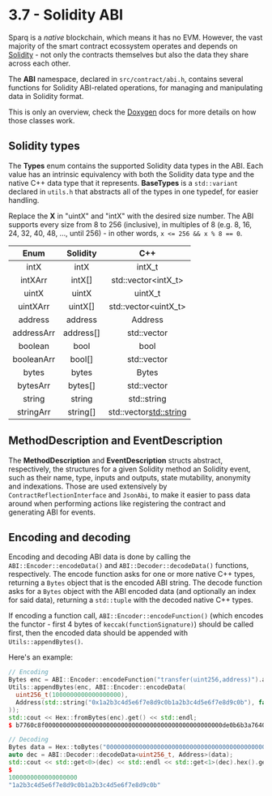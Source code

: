 # 3.7 - Solidity ABI

Sparq is a *native* blockchain, which means it has no EVM. However, the vast majority of the smart contract ecossystem operates and depends on [Solidity](https://docs.soliditylang.org/en/latest) - not only the contracts themselves but also the data they share across each other.

The **ABI** namespace, declared in `src/contract/abi.h`, contains several functions for Solidity ABI-related operations, for managing and manipulating data in Solidity format.

This is only an overview, check the [Doxygen](https://doxygen.nl) docs for more details on how those classes work.

## Solidity types

The **Types** enum contains the supported Solidity data types in the ABI. Each value has an intrinsic equivalency with both the Solidity data type and the native C++ data type that it represents. **BaseTypes** is a `std::variant` declared in `utils.h` that abstracts all of the types in one typedef, for easier handling.

Replace the **X** in "uintX" and "intX" with the desired size number. The ABI supports every size from 8 to 256 (inclusive), in multiples of 8 (e.g. 8, 16, 24, 32, 40, 48, ..., until 256) - in other words, `x <= 256 && x % 8 == 0`.

| Enum        | Solidity  | C++                      |
|:-----------:|:---------:|:------------------------:|
| intX        | intX      | intX_t                   |
| intXArr     | intX[]    | std::vector<intX_t>      |
| uintX       | uintX     | uintX_t                  |
| uintXArr    | uintX[]   | std::vector<uintX_t>     |
| address     | address   | Address                  |
| addressArr  | address[] | std::vector<Address>     |
| boolean     | bool      | bool                     |
| booleanArr  | bool[]    | std::vector<bool>        |
| bytes       | bytes     | Bytes                    |
| bytesArr    | bytes[]   | std::vector<Bytes>       |
| string      | string    | std::string              |
| stringArr   | string[]  | std::vector<std::string> |

## MethodDescription and EventDescription

The **MethodDescription** and **EventDescription** structs abstract, respectively, the structures for a given Solidity method an Solidity event, such as their name, type, inputs and outputs, state mutability, anonymity and indexations. Those are used extensively by `ContractReflectionInterface` and `JsonAbi`, to make it easier to pass data around when performing actions like registering the contract and generating ABI for events.

## Encoding and decoding

Encoding and decoding ABI data is done by calling the `ABI::Encoder::encodeData()` and `ABI::Decoder::decodeData()` functions, respectively. The encode function asks for one or more native C++ types, returning a `Bytes` object that is the encoded ABI string. The decode function asks for a `Bytes` object with the ABI encoded data (and optionally an index for said data), returning a `std::tuple` with the decoded native C++ types.

If encoding a function call, `ABI::Encoder::encodeFunction()` (which encodes the functor - first 4 bytes of `keccak(functionSignature)`) should be called first, then the encoded data should be appended with `Utils::appendBytes()`.

Here's an example:

```c++
// Encoding
Bytes enc = ABI::Encoder::encodeFunction("transfer(uint256,address)").asBytes();
Utils::appendBytes(enc, ABI::Encoder::encodeData(
  uint256_t(1000000000000000000),
  Address(std::string("0x1a2b3c4d5e6f7e8d9c0b1a2b3c4d5e6f7e8d9c0b"), false)
));
std::cout << Hex::fromBytes(enc).get() << std::endl;
$ b7760c8f0000000000000000000000000000000000000000000000000de0b6b3a76400000000000000000000000000001a2b3c4d5e6f7e8d9c0b1a2b3c4d5e6f7e8d9c0b

// Decoding
Bytes data = Hex::toBytes("0000000000000000000000000000000000000000000000000de0b6b3a76400000000000000000000000000001a2b3c4d5e6f7e8d9c0b1a2b3c4d5e6f7e8d9c0b");
auto dec = ABI::Decoder::decodeData<uint256_t, Address>(data);
std::cout << std::get<0>(dec) << std::endl << std::get<1>(dec).hex().get() << std::endl;
$
1000000000000000000
"1a2b3c4d5e6f7e8d9c0b1a2b3c4d5e6f7e8d9c0b"
```
